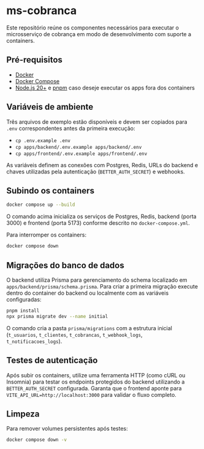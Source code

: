 # ms-cobranca

Este repositório reúne os componentes necessários para executar o microsserviço de cobrança em modo de desenvolvimento com suporte a containers.

## Pré-requisitos

- [Docker](https://docs.docker.com/get-docker/)
- [Docker Compose](https://docs.docker.com/compose/)
- [Node.js 20+](https://nodejs.org/) e [pnpm](https://pnpm.io/) caso deseje executar os apps fora dos containers

## Variáveis de ambiente

Três arquivos de exemplo estão disponíveis e devem ser copiados para `.env` correspondentes antes da primeira execução:

- `cp .env.example .env`
- `cp apps/backend/.env.example apps/backend/.env`
- `cp apps/frontend/.env.example apps/frontend/.env`

As variáveis definem as conexões com Postgres, Redis, URLs do backend e chaves utilizadas pela autenticação (`BETTER_AUTH_SECRET`) e webhooks.

## Subindo os containers

```bash
docker compose up --build
```

O comando acima inicializa os serviços de Postgres, Redis, backend (porta 3000) e frontend (porta 5173) conforme descrito no `docker-compose.yml`.

Para interromper os containers:

```bash
docker compose down
```

## Migrações do banco de dados

O backend utiliza Prisma para gerenciamento do schema localizado em `apps/backend/prisma/schema.prisma`. Para criar a primeira migração execute dentro do container do backend ou localmente com as variáveis configuradas:

```bash
pnpm install
npx prisma migrate dev --name initial
```

O comando cria a pasta `prisma/migrations` com a estrutura inicial (`t_usuarios`, `t_clientes`, `t_cobrancas`, `t_webhook_logs`, `t_notificacoes_logs`).

## Testes de autenticação

Após subir os containers, utilize uma ferramenta HTTP (como cURL ou Insomnia) para testar os endpoints protegidos do backend utilizando a `BETTER_AUTH_SECRET` configurada. Garanta que o frontend aponte para `VITE_API_URL=http://localhost:3000` para validar o fluxo completo.

## Limpeza

Para remover volumes persistentes após testes:

```bash
docker compose down -v
```
